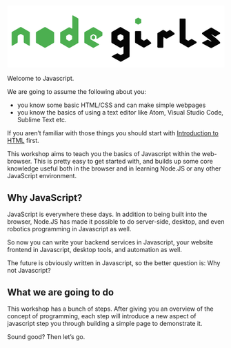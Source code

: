 ![NodeGirls](assets/logo.png)


Welcome to Javascript.

We are going to assume the following about you:

 - you know some basic HTML/CSS and can make simple webpages
 - you know the basics of using a text editor like Atom, Visual Studio Code, Sublime Text etc.

If you aren’t familiar with those things you should start with [Introduction to HTML](LINK) first.

This workshop aims to teach you the basics of Javascript within the web-browser.  This is pretty easy to get started with, and builds up some core  knowledge useful both in the browser and in learning Node.JS or any other JavaScript environment.

## Why JavaScript?

JavaScript is everywhere these days.  In addition to being built into the browser, Node.JS has made it possible to do server-side, desktop, and even robotics programming in Javascript as well.  

So now you can write your backend services in Javascript, your website frontend  in Javascript, desktop tools, and automation as well.

The future is obviously written in Javascript, so the better question is: Why not Javascript?

## What we are going to do

This workshop has a bunch of steps.  After giving you an overview of the concept of programming, each step will introduce a new aspect of javascript step you through building a simple page to demonstrate it.

Sound good?  Then let’s go.
